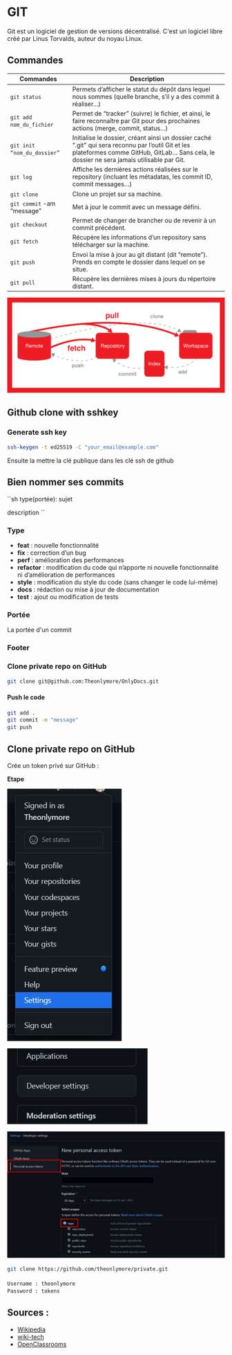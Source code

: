 # GIT

Git est un logiciel de gestion de versions décentralisé. C'est un logiciel libre créé par Linus Torvalds, auteur du noyau Linux.



## Commandes

| Commandes | Description |
| ----------| ------------| 
|`git status` | Permets d’afficher le statut du dépôt dans lequel nous sommes (quelle branche, s’il y a des commit à réaliser…)|
|`git add nom_du_fichier`	| Permet de “tracker” (suivre) le fichier, et ainsi, le faire reconnaître par Git pour des prochaines actions (merge, commit, status…) |
| `git init “nom_du_dossier”`	| Initialise le dossier, créant ainsi un dossier caché “.git" qui sera reconnu par l’outil Git et les plateformes comme GitHub, GitLab… Sans cela, le dossier ne sera jamais utilisable par Git. |
|`git log`|Affiche les dernières actions réalisées sur le repository (incluant les métadatas, les commit ID, commit messages…)|
|`git clone`| Clone un projet sur sa machine.|
|`git commit` -am “message”| Met à jour le commit avec un message défini.|
|`git checkout`| Permet de changer de brancher ou de revenir à un commit précédent.|
|`git fetch`| Récupère les informations d’un repository sans télécharger sur la machine.|
|`git push`| Envoi la mise à jour au git distant (dit “remote”). Prends en compte le dossier dans lequel on se situe.|
|`git pull`| Récupère les dernières mises à jours du répertoire distant.|

![Git pull vs fetch vs commit](images/gitDef.png)

## Github clone with sshkey 

### Generate ssh key

```bash
ssh-keygen -t ed25519 -C "your_email@example.com"
``` 

Ensuite la mettre la clé publique dans les clé ssh de github

## Bien nommer ses commits

``sh
type(portée): sujet

description
``
### Type

- **feat** : nouvelle fonctionnalité
- **fix** : correction d’un bug
- **perf** : amélioration des performances
- **refactor** : modification du code qui n’apporte ni nouvelle fonctionnalité ni d’amélioration de performances
- **style** : modification du style du code (sans changer le code lui-même)
- **docs** : rédaction ou mise à jour de documentation
- **test** : ajout ou modification de tests

### Portée

La portée d'un commit 

### Footer





### Clone private repo on GitHub

```bash
git clone git@github.com:Theonlymore/OnlyDocs.git
``` 

#### Push le code

```bash
git add .
git commit -m "message"
git push
```

## Clone private repo on GitHub

Crée un token privé sur GitHub :

**Etape**

![Github Settins](images/gitGithubSettings.jpg)

![Githib dev settings](images/gitGithubDevSettings.jpg)

![Github tokens](images/gitGithubMakeTokens.jpg)


```bash
git clone https://github.com/theonlymore/private.git

Username : theonlymore
Password : tokens
```

## Sources : 

- [Wikipedia](https://fr.wikipedia.org/wiki/Git)
- [wiki-tech](https://wiki-tech.io/fr/Linux/D%C3%A9butant/Commandes)
- [OpenClassrooms](https://openclassrooms.com/fr/courses/5641721-utilisez-git-et-github-pour-vos-projets-de-developpement/)
